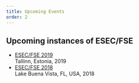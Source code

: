 ```yaml
---
title: Upcoming Events
order: 2
---
```


## Upcoming instances of ESEC/FSE

* [ESEC/FSE 2019](.)  
  Tallinn, Estonia, 2019
* [ESEC/FSE 2018](https://2018.fseconference.org/)  
  Lake Buena Vista, FL, USA, 2018